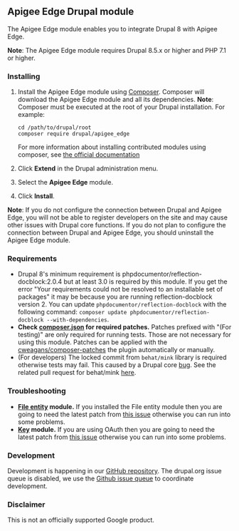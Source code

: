 Apigee Edge Drupal module
---

The Apigee Edge module enables you to integrate Drupal 8 with Apigee Edge.

**Note**: The Apigee Edge module requires Drupal 8.5.x or higher and PHP 7.1 or higher.

### Installing

1. Install the Apigee Edge module using [Composer](https://getcomposer.org/).
  Composer will download the Apigee Edge module and all its dependencies.
  **Note**: Composer must be executed at the root of your Drupal installation.
  For example:
   ```
   cd /path/to/drupal/root
   composer require drupal/apigee_edge
   ```
   
    For more information about installing contributed modules using composer, see [the official documentation](https://www.drupal.org/docs/develop/using-composer/using-composer-to-manage-drupal-site-dependencies#managing-contributed)
1. Click **Extend** in the Drupal administration menu.
1. Select the **Apigee Edge** module.
1. Click **Install**.

**Note**: If you do not configure the connection between Drupal and Apigee Edge, you will not be able to register developers on the site and may cause other issues with Drupal core functions. If you do not plan to configure the connection between Drupal and Apigee Edge, you should uninstall the Apigee Edge module.

### Requirements

* Drupal 8's minimum requirement is phpdocumentor/reflection-docblock:2.0.4 but at least 3.0 is required by this module. If you get the error  "Your requirements could not be resolved to an installable set of packages" it may be because you are running reflection-docblock version 2. You can update `phpdocumentor/reflection-docblock` with the following command: `composer update phpdocumentor/reflection-docblock --with-dependencies`.
* **Check [composer.json](https://github.com/apigee/apigee-edge-drupal/blob/8.x-1.x/composer.json) for required patches.** Patches prefixed with "(For testing)" are only required for running tests. Those are not necessary for using this module. Patches can be applied with the [cweagans/composer-patches](https://packagist.org/packages/cweagans/composer-patches) the plugin automatically or manually.
* (For developers) The locked commit from `behat/mink` library is required otherwise tests may fail. This caused by a Drupal core [bug](https://www.drupal.org/project/drupal/issues/2956279). See the related pull request for behat/mink [here](https://github.com/minkphp/Mink/pull/760).

### Troubleshooting 

* **[File entity](https://www.drupal.org/project/file_entity) module.** If you installed the File entity module then you are going to need the latest patch from [this issue](https://www.drupal.org/project/file_entity/issues/2977747) otherwise you can run into some problems.
* **[Key](https://www.drupal.org/project/key) module.** If you are using OAuth then you are going to need the latest patch from [this issue](https://www.drupal.org/project/key/issues/2982124#comment-12665544) otherwise you can run into some problems.

### Development

Development is happening in our [GitHub repository](https://github.com/apigee/apigee-edge-drupal). The drupal.org issue queue is disabled, we use the [Github issue queue](https://github.com/apigee/apigee-edge-drupal/issues) to coordinate development.

### Disclaimer

This is not an officially supported Google product.
